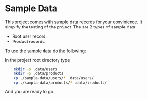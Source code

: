 # Sample Data
This project comes with sample data records for your convinience. It simplify the testing of the project. The are 2 types of sample data:
* Root user record.
* Product records.

To use the sample data do the following:

In the project root directory type

```bash
    mkdir -p .data/users
    mkdir -p .data/products
    cp ./sampla-data/users/* .data/users/ 
    cp ./sampla-data/products/* .data/products/
```
And you are ready to go.
